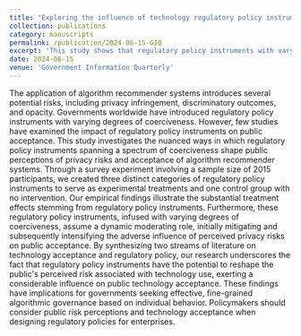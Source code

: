 ```yaml
---
title: "Exploring the influence of technology regulatory policy instruments on public acceptance of algorithm recommender systems"
collection: publications
category: manuscripts
permalink: /publication/2024-06-15-GIQ
excerpt: 'This study shows that regulatory policy instruments with varying coerciveness not only influence public acceptance of algorithm recommender systems but also moderate the impact of perceived privacy risks, offering insights for more effective algorithmic governance.'
date: 2024-06-15
venue: 'Government Information Quarterly'
---
```

The application of algorithm recommender systems introduces several potential risks, including privacy infringement, discriminatory outcomes, and opacity. Governments worldwide have introduced regulatory policy instruments with varying degrees of coerciveness. However, few studies have examined the impact of regulatory policy instruments on public acceptance. This study investigates the nuanced ways in which regulatory policy instruments spanning a spectrum of coerciveness shape public perceptions of privacy risks and acceptance of algorithm recommender systems. Through a survey experiment involving a sample size of 2015 participants, we created three distinct categories of regulatory policy instruments to serve as experimental treatments and one control group with no intervention. Our empirical findings illustrate the substantial treatment effects stemming from regulatory policy instruments. Furthermore, these regulatory policy instruments, infused with varying degrees of coerciveness, assume a dynamic moderating role, initially mitigating and subsequently intensifying the adverse influence of perceived privacy risks on public acceptance. By synthesizing two streams of literature on technology acceptance and regulatory policy, our research underscores the fact that regulatory policy instruments have the potential to reshape the public's perceived risk associated with technology use, exerting a considerable influence on public technology acceptance. These findings have implications for governments seeking effective, fine-grained algorithmic governance based on individual behavior. Policymakers should consider public risk perceptions and technology acceptance when designing regulatory policies for enterprises.
